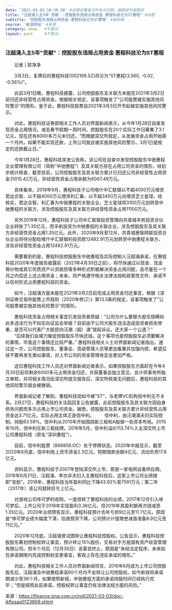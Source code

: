 ```yaml
---
date: '2021-03-03 10:38:30' #日期会覆盖文件名中日期，越新排列越靠前
title: "汪超涌入主5年'贡献'：控股股东违规占用资金 惠程科技沦为ST惠程" #标题
subtitle: '控股股东违规占用资金 惠程科技沦为ST惠程' #副标题
source: '新浪财经' #来源
category: news   #不要动
layout: post     #不要动
---
```


### 汪超涌入主5年"贡献"：控股股东违规占用资金 惠程科技沦为ST惠程

　　记者 | 郭净净

　　3月3日，复牌后的惠程科技(002168.SZ)将沦为“ST惠程(3.560, -0.02, -0.56%)”。

　　此前3月1日晚，惠程科技披露，公司控股股东及关联方未能在2021年3月2日前归还非经营性占用资金，根据相关规定，该事项触发了“公司股票被实施其他风险警示”的情形。鉴于此，惠程科技股票自2021年3月3日开市起被实施其他风险警示。

　　对此，惠程科技证券部相关工作人员对界面新闻表示，从今年1月28日自查发现资金占用情况，减去春节假期一周时间，控股股东在20个实际工作日筹集了3.1亿元，现在还有6000多万元未归还。“而根据深交所规定，从发展资金占用开始需一个月内，如果不能实现还款，上市公司就会被实施其他风险警示。3月1日是规定的还款截止日。”

　　今年1月28日，惠程科技突发公告称，该公司在自查中发现控股股东中驰惠程企业管理有限公司（简称“中驰惠程”）及其关联方存在占用公司资金的情形，经初步统计核查，截至目前，公司控股股东及其关联方累计已归还公司非经营性占用资金31015.42万元，非经营性资金占用余额为6067.49万元。

　　具体看来，2019年9月，惠程科技子公司喀什中汇联银以不超4000万元增资君达合智、以不超4000万元增资利汇春、以不超3450万元向增资芝士星球。经核实，君达合智、利汇春为中驰惠程的关联企业，芝士星球将3100万元划转至中驰惠程的关联方，涉及控股股东及其关联方非经营性资金占用11100万元。

　　另外2019年12月，惠程科技子公司中汇联银投资管理向共青城丰帆投资合伙企业转账了1.35亿元，而丰帆投资为中驰惠程的关联企业，涉及控股股东及其关联方非经营性资金占用1.35亿元。此外，2020年9月至12月，共青城惠智网联投资合伙企业将待分配给喀什中汇联银的投资款12482.91万元划转至中驰惠程关联方，涉及非经营性资金占用12482.91万元。

　　需要看到的是，惠程科技控股股东中驰惠程及实际控制人汪超涌承诺，在惠程科技2020年年度报告披露前（2021年4月30日之前），将尽快通过以现金、现金等价物或其它优质资产以资抵债等多种形式积极解决资金占用问题，且尽量在一个月之内偿还上述占用资金；未来，将严格遵守相关法律法规和政策性文件，承诺不以任何形式占用惠程科技的资金。

　　如今，汪超涌方面未能在2021年3月2日前完成占用资金归还事宜，根据《深圳证券交易所股票上市规则（2020年修订）》第13.3条的规定，该事项触发了“公司股票被实施其他风险警示”的情形。

　　惠程科技资金占用相关事宜引发投资者质疑：“公司为什么要替大股东隐瞒如此多违法行为不如实向证监会举报？目前由于公司大股东违法造成投资者损失惨重，是否可以代表广大股民向汪潮（超）涌”提起诉讼，还大家一个公道？”
　　“后续我们会竭力催促控股股东尽快还钱。这个事项也是控股股东必须要解决的事情，毕竟这个事情还比较严重。” 惠程科技相关人士对界面新闻记者指出，通过这一次，公司控股股东、董事会、高级管理人员等更加看重并加强内控，希望后续不要再发生类似事情，对上市公司的资金管理肯定会更加严格。

　　这位惠程科技工作人员还对界面新闻记者表示，如果控股股东方面赶在今年4月30日前将剩余6000多元占用资金归还，并获董事会独立意见、会计师事务所独立审核，并将相关情况给深交所提交报告后，深交所核查无问题后，惠程科技的其他风险警示就会被撤销。

　　界面新闻记者了解到，惠程科技现如今被“ST”，与老牌VC机构信中利无不关系。2月27日，惠程科技的关注函回复公告披露，此前控股股东及其关联方因自身债务问题而多次占用上市公司资金。据悉，控股股东及其关联方累计非经营性占用资金达3.71亿元，实际占用主体正是信中利。
  　　信中利，由汪潮涌夫妇实际控制，持股63.59%。信中利从2015年开始围绕新三板和A股做一些资本布局。2015年10月，信中利在新三板挂牌。2016年5月，信中利溢价113.74%入主深交所上市公司惠程科技（原名“深圳惠程”）。

　　目前，信中利股票（866858.OC）处于停牌状态。2020年中报显示，截至2020年6月底，信中利账上货币资金2.3亿元，短期借款余额4亿元，流动负债17.8亿元。

　　资料显示，惠程科技于2007年登陆深交所上市，原是一家电网设备供应商。2016年6月21日，汪超涌、李亦非夫妇入主惠程科技后，这家上市公司业绩随即“变脸”。2016年，惠程科技当年盈利同比下降43.92%至7591万元；第二年（2017年）该公司就转巨亏上亿元。

　　对游戏公司哆可梦的收购，一度扭转了惠程科技的业绩。2017年12月引入哆可梦后，上市公司于2018年实现盈利3.36亿元，但2019年其盈利额再次锐减至1.35亿元。2020年业绩预告显示，惠程科技预计去年亏损9亿元至11.7亿元，原因是“哆可梦业绩大幅度下滑，估值预测下降，公司预计计提商誉减值准备8.9亿元至11亿元。”

　　2020年12月底，汪超涌曾试图转让惠程科技控股权。公告显示，惠程科技控股股东筹划控制权转让事宜，预计转让15%股份，交易对手方是国有资产经营管理有限公司。但半个月后（12月30日）该事宜终止，原因是“未经法定程序，未来如在承诺期限内完成控制权变更事宜，客观上存在违反承诺的情形。”

　　对此，惠程科技相关工作人员对界面新闻坦言，2016年6月成为上市公司控股股东后，汪超涌及中驰惠程承诺60个月内不会转让公司控股权。如今新规将承诺期减少至36个月，如果按照新规，中驰惠程方面的承诺持股时间已经执行完毕；“但是按照此前承诺，控股权转让事宜仍有法律法规方面的风险。”

来源：https://finance.sina.com.cn/roll/2021-03-03/doc-ikftssaq0123609.shtml
